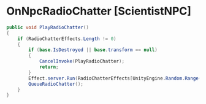 <Badge type="danger" text="Carbon Compatible"/><Badge type="warning" text="Oxide Compatible"/>
# OnNpcRadioChatter [ScientistNPC]
```csharp
public void PlayRadioChatter()
{
	if (RadioChatterEffects.Length != 0)
	{
		if (base.IsDestroyed || base.transform == null)
		{
			CancelInvoke(PlayRadioChatter);
			return;
		}
		Effect.server.Run(RadioChatterEffects[UnityEngine.Random.Range(0, RadioChatterEffects.Length)].resourcePath, this, StringPool.Get("head"), UnityEngine.Vector3.zero, UnityEngine.Vector3.zero);
		QueueRadioChatter();
	}
}

```
